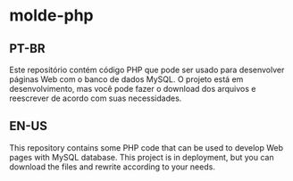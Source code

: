# molde-php

## PT-BR
Este repositório contém código PHP que pode ser usado para desenvolver páginas Web com o banco de dados MySQL. O projeto está em desenvolvimento, mas você pode fazer o download dos arquivos e reescrever de acordo com suas necessidades.

## EN-US
This repository contains some PHP code that can be used to develop Web pages with MySQL database. This project is in deployment, but you can download the files and rewrite according to your needs.

